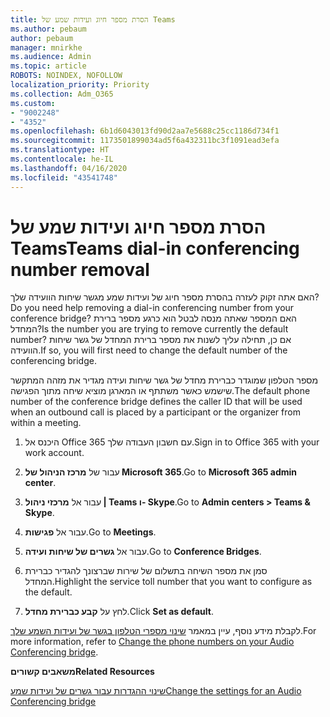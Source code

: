 ```yaml
---
title: הסרת מספר חיוג ועידות שמע של Teams
ms.author: pebaum
author: pebaum
manager: mnirkhe
ms.audience: Admin
ms.topic: article
ROBOTS: NOINDEX, NOFOLLOW
localization_priority: Priority
ms.collection: Adm_O365
ms.custom:
- "9002248"
- "4352"
ms.openlocfilehash: 6b1d6043013fd90d2aa7e5688c25cc1186d734f1
ms.sourcegitcommit: 1173501899034ad5f6a432311bc3f1091ead3efa
ms.translationtype: HT
ms.contentlocale: he-IL
ms.lasthandoff: 04/16/2020
ms.locfileid: "43541748"
---
```

# <a name="teams-dial-in-conferencing-number-removal"></a><span data-ttu-id="51ba2-102">הסרת מספר חיוג ועידות שמע של Teams</span><span class="sxs-lookup"><span data-stu-id="51ba2-102">Teams dial-in conferencing number removal</span></span>

<span data-ttu-id="51ba2-103">האם אתה זקוק לעזרה בהסרת מספר חיוג של ועידות שמע מגשר שיחות הוועידה שלך?</span><span class="sxs-lookup"><span data-stu-id="51ba2-103">Do you need help removing a dial-in conferencing number from your conference bridge?</span></span> <span data-ttu-id="51ba2-104">האם המספר שאתה מנסה לבטל הוא כרגע מספר ברירת המחדל?</span><span class="sxs-lookup"><span data-stu-id="51ba2-104">Is the number you are trying to remove currently the default number?</span></span> <span data-ttu-id="51ba2-105">אם כן, תחילה עליך לשנות את מספר ברירת המחדל של גשר שיחות הוועידה.</span><span class="sxs-lookup"><span data-stu-id="51ba2-105">If so, you will first need to change the default number of the conferencing bridge.</span></span>

<span data-ttu-id="51ba2-106">מספר הטלפון שמוגדר כברירת מחדל של גשר שיחות ועידה מגדיר את מזהה המתקשר שישמש כאשר משתתף או המארגן מוציא שיחה מתוך הפגישה.</span><span class="sxs-lookup"><span data-stu-id="51ba2-106">The default phone number of the conference bridge defines the caller ID that will be used when an outbound call is placed by a participant or the organizer from within a meeting.</span></span>

1. <span data-ttu-id="51ba2-107">היכנס אל Office 365 עם חשבון העבודה שלך.</span><span class="sxs-lookup"><span data-stu-id="51ba2-107">Sign in to Office 365 with your work account.</span></span>

2. <span data-ttu-id="51ba2-108">עבור של **מרכז הניהול של Microsoft 365**.</span><span class="sxs-lookup"><span data-stu-id="51ba2-108">Go to **Microsoft 365 admin center**.</span></span>

3. <span data-ttu-id="51ba2-109">עבור אל **מרכזי ניהול | Teams ו- Skype**.</span><span class="sxs-lookup"><span data-stu-id="51ba2-109">Go to **Admin centers > Teams & Skype**.</span></span>

4. <span data-ttu-id="51ba2-110">עבור אל **פגישות**.</span><span class="sxs-lookup"><span data-stu-id="51ba2-110">Go to **Meetings**.</span></span>

5. <span data-ttu-id="51ba2-111">עבור אל **גשרים של שיחות ועידה**.</span><span class="sxs-lookup"><span data-stu-id="51ba2-111">Go to **Conference Bridges**.</span></span>

6. <span data-ttu-id="51ba2-112">סמן את מספר השיחה בתשלום של שירות שברצונך להגדיר כברירת המחדל.</span><span class="sxs-lookup"><span data-stu-id="51ba2-112">Highlight the service toll number that you want to configure as the default.</span></span>

7. <span data-ttu-id="51ba2-113">לחץ על **קבע כברירת מחדל**‏.</span><span class="sxs-lookup"><span data-stu-id="51ba2-113">Click **Set as default**.</span></span>

<span data-ttu-id="51ba2-114">לקבלת מידע נוסף, עיין במאמר [שינוי מספרי הטלפון בגשר של ועידות השמע שלך](https://docs.microsoft.com/microsoftteams/change-the-phone-numbers-on-your-audio-conferencing-bridge).</span><span class="sxs-lookup"><span data-stu-id="51ba2-114">For more information, refer to [Change the phone numbers on your Audio Conferencing bridge](https://docs.microsoft.com/microsoftteams/change-the-phone-numbers-on-your-audio-conferencing-bridge).</span></span>

<span data-ttu-id="51ba2-115">**משאבים קשורים**</span><span class="sxs-lookup"><span data-stu-id="51ba2-115">**Related Resources**</span></span>

[<span data-ttu-id="51ba2-116">שינוי ההגדרות עבור גשרים של ועידות שמע</span><span class="sxs-lookup"><span data-stu-id="51ba2-116">Change the settings for an Audio Conferencing bridge</span></span>](https://docs.microsoft.com/microsoftteams/change-the-settings-for-an-audio-conferencing-bridge)

